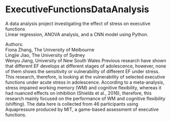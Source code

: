 # ExecutiveFunctionsDataAnalysis
A data analysis project investigating the effect of stress on executive functions \
Linear regression, ANOVA analysis, and a CNN model using Python.

Authors: \
Fiona Zhang, The University of Melbourne \
Lingjie Jiao, The University of Sydney \
Wenyu Jiang, University of New South Wales
Previous research have shown that different EF develops at different stages of adolescence, however, none of them shows the sensitivity or vulnerability of different EF under stress. This research, therefore, is looking at the vulnerability of selected executive functions under acute stress in adolescence. According to a meta-analysis, stress impaired working memory (WM) and cognitive flexibility, whereas it had nuanced effects on inhibition (Shields et al., 2016), therefore, this research mainly focused on the performance of WM and cognitive flexibility (shifting). The data here is collected from 46 participants using Aquapressure produced by MIT, a game-based assessment of executive functions.
